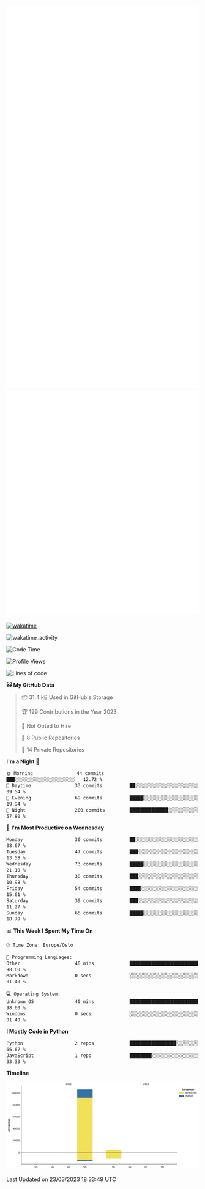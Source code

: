 ![Metrics](/metrics.svg)![Additional metrics](metrics.additional.svg)
----------------------------------------------------------------------------------------------------------------------------------------------------

[![wakatime](https://wakatime.com/badge/user/139c3dc8-b99d-475a-b6b4-e7663d03add8.svg)](https://wakatime.com/@139c3dc8-b99d-475a-b6b4-e7663d03add8)

![wakatime_activity](https://wakatime.com/share/@merca/d0fb6363-0f77-40ae-9525-9b9347ed2e36.svg)

<!--START_SECTION:waka-->
![Code Time](http://img.shields.io/badge/Code%20Time-6%2C414%20hrs%2023%20mins-blue)

![Profile Views](http://img.shields.io/badge/Profile%20Views-0-blue)

![Lines of code](https://img.shields.io/badge/From%20Hello%20World%20I%27ve%20Written-109.4%20thousand%20lines%20of%20code-blue)

**🐱 My GitHub Data** 

> 📦 31.4 kB Used in GitHub's Storage 
 > 
> 🏆 199 Contributions in the Year 2023
 > 
> 🚫 Not Opted to Hire
 > 
> 📜 8 Public Repositories 
 > 
> 🔑 14 Private Repositories 
 > 
**I'm a Night 🦉** 

```text
🌞 Morning                44 commits          ███░░░░░░░░░░░░░░░░░░░░░░   12.72 % 
🌆 Daytime                33 commits          ██░░░░░░░░░░░░░░░░░░░░░░░   09.54 % 
🌃 Evening                69 commits          █████░░░░░░░░░░░░░░░░░░░░   19.94 % 
🌙 Night                  200 commits         ██████████████░░░░░░░░░░░   57.80 % 
```
📅 **I'm Most Productive on Wednesday** 

```text
Monday                   30 commits          ██░░░░░░░░░░░░░░░░░░░░░░░   08.67 % 
Tuesday                  47 commits          ███░░░░░░░░░░░░░░░░░░░░░░   13.58 % 
Wednesday                73 commits          █████░░░░░░░░░░░░░░░░░░░░   21.10 % 
Thursday                 38 commits          ███░░░░░░░░░░░░░░░░░░░░░░   10.98 % 
Friday                   54 commits          ████░░░░░░░░░░░░░░░░░░░░░   15.61 % 
Saturday                 39 commits          ███░░░░░░░░░░░░░░░░░░░░░░   11.27 % 
Sunday                   65 commits          █████░░░░░░░░░░░░░░░░░░░░   18.79 % 
```


📊 **This Week I Spent My Time On** 

```text
🕑︎ Time Zone: Europe/Oslo

💬 Programming Languages: 
Other                    40 mins             █████████████████████████   98.60 % 
Markdown                 0 secs              ░░░░░░░░░░░░░░░░░░░░░░░░░   01.40 % 

💻 Operating System: 
Unknown OS               40 mins             █████████████████████████   98.60 % 
Windows                  0 secs              ░░░░░░░░░░░░░░░░░░░░░░░░░   01.40 % 
```

**I Mostly Code in Python** 

```text
Python                   2 repos             █████████████████░░░░░░░░   66.67 % 
JavaScript               1 repo              ████████░░░░░░░░░░░░░░░░░   33.33 % 
```



**Timeline**

![Lines of Code chart](https://raw.githubusercontent.com/merca/merca/current/assets/bar_graph.png)


 Last Updated on 23/03/2023 18:33:49 UTC
<!--END_SECTION:waka-->

